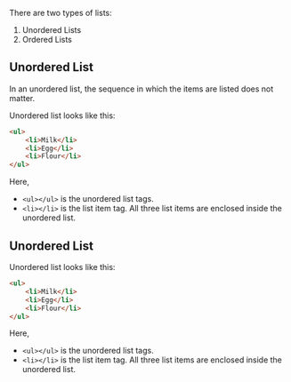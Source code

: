 There are two types of lists:
1. Unordered Lists
2. Ordered Lists

## Unordered List

In an unordered list, the sequence in which the items are listed does not matter.

Unordered list looks like this:

```html
<ul>
	<li>Milk</li>
	<li>Egg</li>
	<li>Flour</li>
</ul>
```

Here,
- `<ul></ul>` is the unordered list tags.
- `<li></li>` is the list item tag. All three list items are enclosed inside the unordered list.

## Unordered List

Unordered list looks like this:

```html
<ul>
	<li>Milk</li>
	<li>Egg</li>
	<li>Flour</li>
</ul>
```

Here,
- `<ul></ul>` is the unordered list tags.
- `<li></li>` is the list item tag. All three list items are enclosed inside the unordered list.